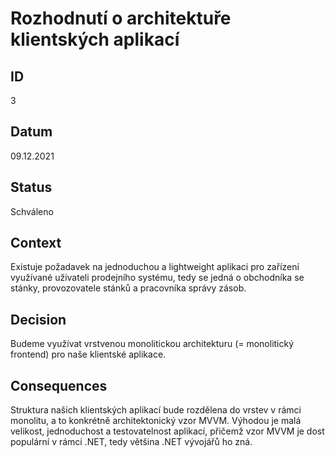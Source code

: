 # Rozhodnutí o architektuře klientských aplikací

## ID
3

## Datum
09.12.2021

## Status
Schváleno

## Context
Existuje požadavek na jednoduchou a lightweight aplikaci pro zařízení využívané uživateli prodejního systému, tedy se jedná o obchodníka se stánky, provozovatele stánků a pracovníka správy zásob.

## Decision
Budeme využívat vrstvenou monolitickou architekturu (= monolitický frontend) pro naše klientské aplikace.

## Consequences
Struktura našich klientských aplikací bude rozdělena do vrstev v rámci monolitu, a to konkrétně architektonický vzor MVVM. Výhodou je malá velikost, jednoduchost a testovatelnost aplikací, přičemž vzor MVVM je dost populární v rámci .NET, tedy většina .NET vývojářů ho zná.
